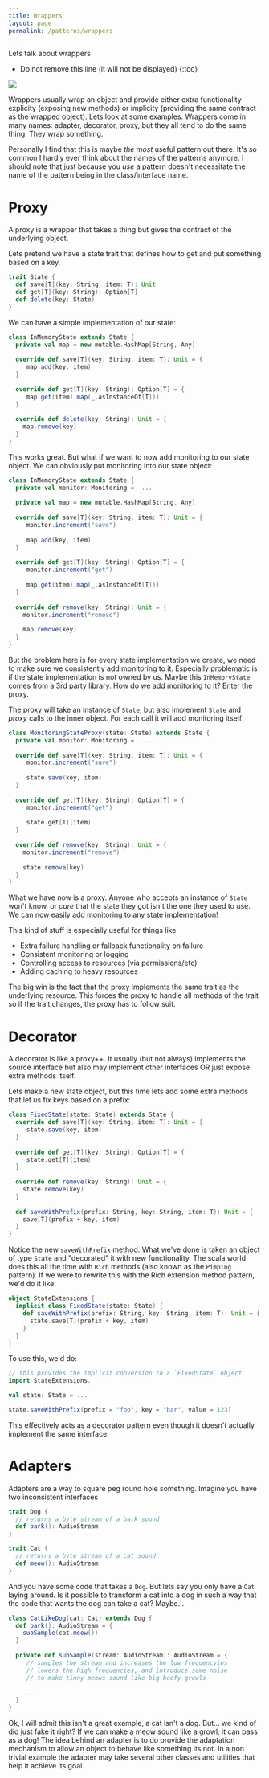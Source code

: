 ```yaml
---
title: Wrappers
layout: page
permalink: /patterns/wrappers
---
```


Lets talk about wrappers

* Do not remove this line (it will not be displayed)
{:toc}

![](https://media.giphy.com/media/l0MYHwUkOVWsTGErS/giphy.gif)

Wrappers usually wrap an object
and provide either extra functionality explicity (exposing new methods) or implicity (providing the same contract as the wrapped object).  Lets look at some examples. Wrappers come in many names: adapter, decorator, proxy, but they all tend to do the same thing. They wrap something.

Personally I find that this is maybe _the most_ useful pattern out there. It's so common I hardly ever think about the names of the patterns anymore.  I should note that just because you _use_ a pattern doesn't necessitate the name of the pattern being in the class/interface name. 

# Proxy

A proxy is a wrapper that takes a thing but gives the contract of the underlying object.

Lets pretend we have a state trait that defines how to get and put something based on a key.

```scala
trait State {
  def save[T](key: String, item: T): Unit
  def get[T](key: String): Option[T]
  def delete(key: State)
}
```

We can have a simple implementation of our state:

```scala
class InMemoryState extends State {
  private val map = new mutable.HashMap[String, Any]
  
  override def save[T](key: String, item: T): Unit = {
     map.add(key, item)
  }
  
  override def get[T](key: String): Option[T] = {
     map.get(item).map(_.asInstanceOf[T]))
  }
  
  override def delete(key: String): Unit = {
    map.remove(key)
  }
}
```

This works great.  But what if we want to now add monitoring to our state object.  We can obviously put monitoring into our state object:

```scala
class InMemoryState extends State {
  private val monitor: Monitoring =  ...
  
  private val map = new mutable.HashMap[String, Any]
  
  override def save[T](key: String, item: T): Unit = {
     monitor.increment("save")
     
     map.add(key, item)
  }
  
  override def get[T](key: String): Option[T] = {
     monitor.increment("get")
  
     map.get(item).map(_.asInstanceOf[T]))
  }
  
  override def remove(key: String): Unit = {
    monitor.increment("remove")
    
    map.remove(key)
  }
}
```

But the problem here is for every state implementation we create, we need to make sure we consistently add monitoring to it.  Especially problematic is if the state implementation is not owned by us. Maybe this `InMemoryState` comes from a 3rd party library. How do we add monitoring to it?  Enter the proxy.

The proxy will take an instance of `State`, but also implement `State` and _proxy_ calls to the
inner object.  For each call it will add monitoring itself:

```scala
class MonitoringStateProxy(state: State) extends State {
  private val monitor: Monitoring =  ...
       
  override def save[T](key: String, item: T): Unit = {
     monitor.increment("save")
     
     state.save(key, item)
  }
  
  override def get[T](key: String): Option[T] = {
     monitor.increment("get")
  
     state.get[T](item)
  }
  
  override def remove(key: String): Unit = {
    monitor.increment("remove")
      
    state.remove(key)
  }
}
```

What we have now is a proxy.  Anyone who accepts an instance of `State` won't know, or _care_ that the state they got isn't the one they used to use.  We can now easily add monitoring to any state implementation!  

This kind of stuff is especially useful for things like

- Extra failure handling or fallback functionality on failure
- Consistent monitoring or logging
- Controlling access to resources (via permissions/etc)
- Adding caching to heavy resources

The big win is the fact that the proxy implements the same trait as the underlying resource. This forces the proxy to handle all methods of the trait so if the trait changes, the proxy has to follow suit.  

# Decorator

A decorator is like a proxy++.  It usually (but not always) implements the source interface but also may implement other interfaces OR just expose extra methods itself.

Lets make a new state object, but this time lets add some extra methods that let us fix keys based on a prefix:

```scala
class FixedState(state: State) extends State { 
  override def save[T](key: String, item: T): Unit = {            
     state.save(key, item)
  }
  
  override def get[T](key: String): Option[T] = {    
     state.get[T](item)
  }
  
  override def remove(key: String): Unit = {   
    state.remove(key)
  }
  
  def saveWithPrefix(prefix: String, key: String, item: T): Unit = {
    save[T](prefix + key, item)
  }
}
```

Notice the new `saveWithPrefix` method. What we've done is taken an object of type `State` and "decorated" it with new functionality.  The scala world does this all the time with `Rich` methods (also known as the `Pimping` pattern).  If we were to rewrite this with the Rich extension method pattern, we'd do it like:

```scala
object StateExtensions {
  implicit class FixedState(state: State) {    
    def saveWithPrefix(prefix: String, key: String, item: T): Unit = {
      state.save[T](prefix + key, item)
    }
  }
}
```

To use this, we'd do:

```scala
// this provides the implicit conversion to a `FixedState` object
import StateExtensions._ 

val state: State = ...

state.saveWithPrefix(prefix = "foo", key = "bar", value = 123)
```
This effectively acts as a decorator pattern even though it doesn't actually implement the same interface.  

# Adapters

Adapters are a way to square peg round hole something.  Imagine you have two inconsistent interfaces

```scala
trait Dog {
  // returns a byte stream of a bark sound
  def bark(): AudioStream
}

trait Cat {
  // returns a byte stream of a cat sound
  def meow(): AudioStream
}
```

And you have some code that takes a `Dog`.  But lets say you only have a `Cat` laying around. Is it possible to transform a cat into a dog in such a way that the code that wants the dog can take a cat?  Maybe...

```scala
class CatLikeDog(cat: Cat) extends Dog {
  def bark(): AudioStream = {  
    subSample(cat.meow())
  }
  
  private def subSample(stream: AudioStream): AudioStream = {
     // samples the stream and increases the low frequencyies
     // lowers the high frequencies, and introduce some noise 
     // to make tinny meows sound like big beefy growls
     
     ...
  }
}
```

Ok, I will admit this isn't a great example, a cat isn't a dog. But... we kind of did just fake it right? If we can make a meow sound like a growl, it can pass as a dog! The idea behind an adapter is to do provide the adaptation mechanism to allow an object to behave like something its not. In a non trivial example the adapter may take several other classes and utilities that help it achieve its goal.  